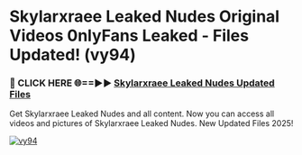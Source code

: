 # Skylarxraee Leaked Nudes Original Videos 0nlyFans Leaked - Files Updated! (vy94)

<h3>🔴 CLICK HERE 🌐==►► <a href="https://tinyurl.com/5h6xmrr3" rel="nofollow">Skylarxraee Leaked Nudes Updated Files</a></h3>

Get Skylarxraee Leaked Nudes and all content. Now you can access all videos and pictures of Skylarxraee Leaked Nudes. New Updated Files 2025!

[![vy94](https://i.imgur.com/KVD873Z.gif)](https://tinyurl.com/5h6xmrr3)
